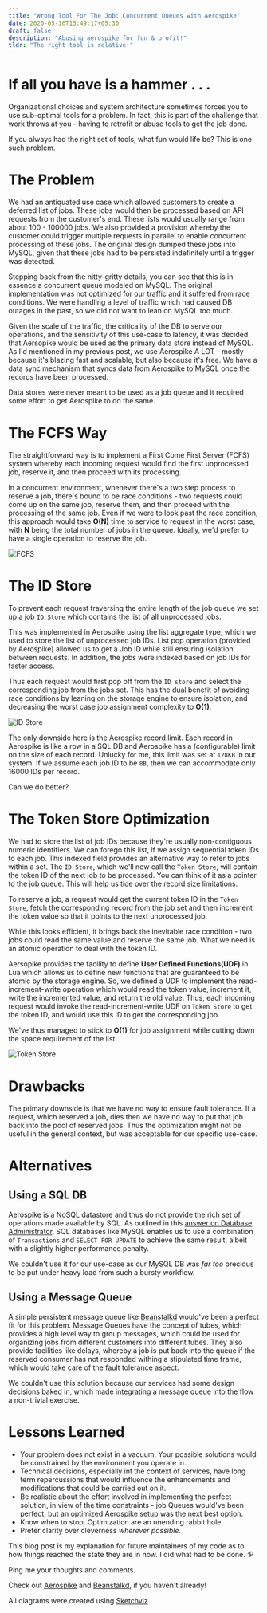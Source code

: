 ```yaml
---
title: "Wrong Tool For The Job: Concurrent Queues with Aerospike"
date: 2020-05-16T15:49:17+05:30
draft: false
description: "Abusing aerospike for fun & profit!"
tldr: "The right tool is relative!"
---
```


# If all you have is a hammer . . .
Organizational choices and system architecture sometimes forces you to use sub-optimal tools for a problem. In fact, this is part of the challenge that work throws at you -  having to retrofit or abuse tools to get the job done. 

If you always had the right set of tools, what fun would life be? This is one such problem.

# The Problem
We had an antiquated use case which allowed customers to create a deferred list of jobs. These jobs would then be processed based on API requests from the customer's end. These lists would usually range from about 100 - 100000 jobs. We also provided a provision whereby the customer could trigger multiple requests in parallel to enable concurrent processing of these jobs. The original design dumped these jobs into MySQL, given that these jobs had to be persisted indefinitely until a trigger was detected.
 
Stepping back from the nitty-gritty details, you can see that this is in essence a concurrent queue modeled on MySQL. The original implementation was not optimized for our traffic and it suffered from race conditions. We were handling a level of traffic which had caused DB outages in the past, so we did not want to lean on MySQL too much. 

Given the scale of the traffic, the criticality of the DB to serve our operations, and the sensitivity of this use-case to latency, it was decided that Aersopike would be used as the primary data store instead of MySQL. As I'd mentioned in my previous post, we use Aerospike A LOT - mostly because it's blazing fast and scalable, but also because it's free. We have a data sync mechanism that syncs data from Aerospike to MySQL once the records have been processed.
 
Data stores were never meant to be used as a job queue and it required some effort to get Aerospike to do the same.
 
# The FCFS Way
The straightforward way is to implement a First Come First Server (FCFS) system whereby each incoming request would find the first unprocessed job, reserve it, and then proceed with its processing. 

In a concurrent environment, whenever there's a two step process to reserve a job, there's bound to be race conditions - two requests could come up on the same job, reserve them, and then proceed with the processing of the same job. Even if we were to look past the race condition, this approach would take **O(N)** time to service to request in the worst case, with **N** being the total number of jobs in the queue. Ideally, we'd prefer to have a single operation to reserve the job.
 
![FCFS](/image-1.png)

# The ID Store
To prevent each request traversing the entire length of the job queue we set up a job `ID Store` which contains the list of all unprocessed jobs. 

This was implemented in Aerospike using the list aggregate type,  which we used to store the list of unprocessed job IDs. List pop operation (provided by Aerospike) allowed us to get a Job ID while still ensuring isolation between requests. In addition, the jobs were indexed based on job IDs for faster access.

Thus each request would first pop off from the `ID store` and select the corresponding job from the jobs set. This has the dual benefit of avoiding race conditions by leaning on the storage engine to ensure isolation, and decreasing the worst case job assignment complexity to **O(1)**.
 
![ID Store](/image-2.png)

The only downside here is the Aerospike record limit. Each record in Aerospike is like a row in a SQL DB and Aerospike has a (configurable) limit on the size of each record. Unlucky for me, this limit was set at `128KB` in our system. If we assume each job ID to be `8B`, then we can accommodate only 16000 IDs per record. 


Can we do better?

# The Token Store Optimization
We had to store the list of job IDs because they're usually non-contiguous numeric identifiers. We can forego this list, if we assign sequential token IDs to each job. This indexed field provides an alternative way to refer to jobs within a set. The `ID Store`, which we'll now call the `Token Store`, will contain the token ID of the next job to be processed. You can think of it as a pointer to the job queue. This will help us tide over the record size limitations. 

To reserve a job, a request would get the current token ID in the `Token Store`, fetch the corresponding record from the job set and then increment the token value so that it points to the next unprocessed job.

While this looks efficient, it brings back the inevitable race condition - two jobs could read the same value and reserve the same job. What we need is an atomic operation to deal with the token ID.
 
Aersopike provides the facility to define **User Defined Functions(UDF)** in Lua which allows us to define new functions that are guaranteed to be atomic by the storage engine. So, we defined a UDF to implement the read-increment-write operation which would read the token value, increment it, write the incremented value, and return the old value. Thus, each incoming request would invoke the read-increment-write UDF on `Token Store` to get the token ID, and would use this ID to get the corresponding job. 

We've thus managed to stick to **O(1)** for job assignment while cutting down the space requirement of the list.
 
![Token Store](/image-3.png)

# Drawbacks
The primary downside is that we have no way to ensure fault tolerance. If a request, which reserved a job, dies then we have no way to put that job back into the pool of reserved jobs. Thus the optimization might not be useful in the general context, but was acceptable for our specific use-case.
 
# Alternatives
## Using a SQL DB
Aerospike is a NoSQL datastore and thus do not provide the rich set of operations made available by SQL. As outlined in this [answer on Database Administrator](link:https://dba.stackexchange.com/questions/98311/best-way-to-implement-concurrent-table-based-queue?newreg=fdb55e93bbf64b1ca64778fd25518934), SQL databases like MySQL enables us to use a combination of `Transactions` and `SELECT FOR UPDATE` to achieve the same result, albeit with a slightly higher performance penalty. 

We couldn't use it for our use-case as our MySQL DB was *far too* precious to be put under heavy load from such a bursty workflow.
 
## Using a Message Queue
A simple persistent message queue like [Beanstalkd](https://beanstalkd.github.io/) would've been a perfect fit for this problem. Message Queues have the concept of tubes, which provides a high level way to group messages, which could be used for organizing jobs from different customers into different tubes. They also provide facilities like delays, whereby a job is put back into the queue if the reserved consumer has not responded withing a stipulated time frame, which would take care of the fault tolerance aspect. 

We couldn't use this solution because our services had some design decisions baked in, which made integrating a message queue into the flow a non-trivial exercise.
 
# Lessons Learned
* Your problem does not exist in a vacuum. Your possible solutions would be constrained by the environment you operate in.
* Technical decisions, especially int the context of services, have long term repercussions that would influence the enhancements and modifications that could be carried out on it.
* Be realistic about the effort involved in implementing the perfect solution, in view of the time constraints - job Queues would've been perfect, but an optimized Aerospike setup was the next best option.
* Know when to stop. Optimization are an unending rabbit hole.
* Prefer clarity over cleverness *wherever possible*.
 
This blog post is my explanation for future maintainers of my code as to how things reached the state they are in now. I did what had to be done. :P

Ping me your thoughts and comments. 
 
Check out [Aerospike](https://www.aerospike.com/) and [Beanstalkd](https://beanstalkd.github.io/), if you haven't already!
 
All diagrams were created using [Sketchviz](https://sketchviz.com/new)

